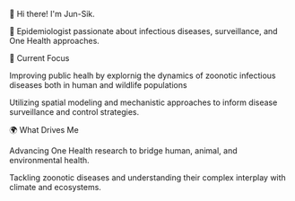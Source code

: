 👋 Hi there! I'm Jun-Sik.

🔬 Epidemiologist passionate about infectious diseases, surveillance, and One Health approaches.

🌱 Current Focus

Improving public healh by explornig the dynamics of zoonotic infectious diseases both in human and wildlife populations

Utilizing spatial modeling and mechanistic approaches to inform disease surveillance and control strategies.

🌍 What Drives Me

Advancing One Health research to bridge human, animal, and environmental health.

Tackling zoonotic diseases and understanding their complex interplay with climate and ecosystems.  


<!---
borizook/borizook is a ✨ special ✨ repository because its `README.md` (this file) appears on your GitHub profile.
You can click the Preview link to take a look at your changes.
--->
